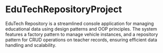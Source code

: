 # EduTechRepositoryProject
EduTech Repository is a streamlined console application for managing educational data using design patterns and OOP principles. The system features a factory pattern to manage vehicle instances, and a repository pattern for CRUD operations on teacher records, ensuring efficient data handling and scalability.
